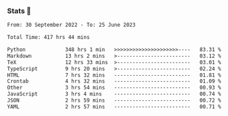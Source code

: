 ### Stats 👋
<!--START_SECTION:waka-->

```txt
From: 30 September 2022 - To: 25 June 2023

Total Time: 417 hrs 44 mins

Python             348 hrs 1 min   >>>>>>>>>>>>>>>>>>>>>----   83.31 %
Markdown           13 hrs 2 mins   >------------------------   03.12 %
TeX                12 hrs 33 mins  >------------------------   03.01 %
TypeScript         9 hrs 20 mins   >------------------------   02.24 %
HTML               7 hrs 32 mins   -------------------------   01.81 %
Crontab            4 hrs 32 mins   -------------------------   01.09 %
Other              3 hrs 54 mins   -------------------------   00.93 %
JavaScript         3 hrs 4 mins    -------------------------   00.74 %
JSON               2 hrs 59 mins   -------------------------   00.72 %
YAML               2 hrs 57 mins   -------------------------   00.71 %
```

<!--END_SECTION:waka-->

<!--
**buhaytza2005/buhaytza2005** is a ✨ _special_ ✨ repository because its `README.md` (this file) appears on your GitHub profile.

Here are some ideas to get you started:

- 🔭 I’m currently working on ...
- 🌱 I’m currently learning ...
- 👯 I’m looking to collaborate on ...
- 🤔 I’m looking for help with ...
- 💬 Ask me about ...
- 📫 How to reach me: ...
- 😄 Pronouns: ...
- ⚡ Fun fact: ...
-->


